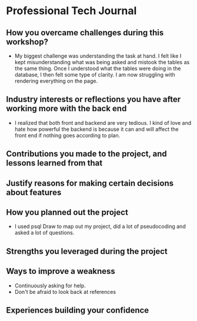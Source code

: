 # Professional Tech Journal

## How you overcame challenges during this workshop?
  - My biggest challenge was understanding the task at hand. I felt like I kept misunderstanding what was being asked and mistook the tables as the same thing. Once I understood what the tables were doing in the database, I then felt some type of clarity. I am now struggling with rendering everything on the page. 
## Industry interests or reflections you have after working more with the back end 
  - I realized that both front and backend are very tedious. I kind of love and hate how powerful the backend is because it can and will affect the front end if nothing goes according to plan.
## Contributions you made to the project, and lessons learned from that

## Justify reasons for making certain decisions about features

## How you planned out the project
 - I used psql Draw to map out my project, did a lot of pseudocoding and asked a lot of questions.
## Strengths you leveraged during the project

## Ways to improve a weakness
  - Continuously asking for help.
  - Don't be afraid to look back at references
## Experiences building your confidence
